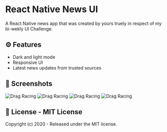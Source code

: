 # React Native News UI

A React Native news app that was created by yours truely in respect of my bi-wekly UI Challenge.

## ⚙ Features
- Dark and light mode
- Responsive UI
- Latest news updates from trusted sources

## 📸 Screenshots
![Drag Racing](./assets/images/screenshots/Screenshot_1632999393.png)
![Drag Racing](./assets/images/screenshots/Screenshot_1632999422.png)
![Drag Racing](./assets/images/screenshots/Screenshot_1632999426.png)
![Drag Racing](./assets/images/screenshots/Screenshot_1632999433.png)

## 🧾 License - MIT License
Copyright (c) 2020 - Released under the MIT license.
